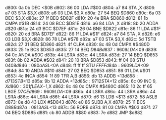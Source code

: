 d800: 0a 0b        DEC    <$0B
d802: 86 00        LDA    #$00
d804: a7 84        STA    ,X
d806: a7 03        STA    $3,X
d808: a6 03        LDA    $3,X
d80a: 27 54        BEQ    $D860
d80c: 6a 03        DEC    $3,X
d80e: 27 1f        BEQ    $D82F
d810: 20 4e        BRA    $D860
d812: 81 1b        CMPA   #$1B
d814: 24 08        BCC    $D81E
d816: a6 84        LDA    ,X
d818: 8b 20        ADDA   #$20
d81a: 24 d3        BCC    $D7EF
d81c: 26 04        BNE    $D822
d81e: 86 1f        LDA    #$1F
d820: 20 cd        BRA    $D7EF
d822: 86 1f        LDA    #$1F
d824: a7 84        STA    ,X
d826: e6 03        LDB    $3,X
d828: 86 78        LDA    #$78
d82a: a7 03        STA    $3,X
d82c: 5d           TSTB
d82d: 27 31        BEQ    $D860
d82f: 4f           CLRA
d830: 8c 48 0d     CMPX   #$480D
d833: 25 1e        BCS    $D853
d835: 27 14        BEQ    $D84B
d837: 96 09        LDA    <$09
d839: 84 0c        ANDA   #$0C
d83b: 44           LSRA
d83c: 44           LSRA
d83d: 27 14        BEQ    $D853
d83f: 8b 02        ADDA   #$02
d841: 20 10        BRA    $D853
d843: ff 04 08     STU    $0408
d846: 08 0a        ASL    <$0A
d848: ff ff ff     STU    $FFFF
d84b: 96 09        LDA    <$09
d84d: 84 10        ANDA   #$10
d84f: 27 02        BEQ    $D853
d851: 86 01        LDA    #$01
d853: 4c           INCA
d854: 1f 89        TFR    A,B
d856: db 13        ADDB   <$13
d858: d7 13        STB    <$13
d85a: 9b 12        ADDA   <$12
d85c: 97 12        STA    <$12
d85e: 6c 09        INC    $9,X
d860: 30 1f        LEAX   -$1,X
d862: 8c 48 0c     CMPX   #$480C
d865: 10 2c ff 65  LBGE   $D7CE
d869: 96 09        LDA    <$09
d86b: 44           LSRA
d86c: 44           LSRA
d86d: 44           LSRA
d86e: 44           LSRA
d86f: 44           LSRA
d870: d6 13        LDB    <$13
d872: 58           ASLB
d873: 8e d8 43     LDX    #$D843
d876: e0 86        SUBB   A,X
d878: 25 11        BCS    $D88B
d87a: 08 13        ASL    <$13
d87c: 56           RORB
d87d: 81 03        CMPA   #$03
d87f: 27 04        BEQ    $D885
d881: cb 80        ADDB   #$80
d883: 7e d882     JMP    $d882

